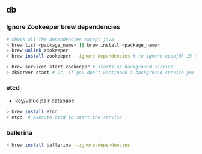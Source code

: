 ## db

### Ignore Zookeeper brew dependencies

```sh
# check all the dependencies except java
> brew list <package_name> || brew install <package_name>
> brew unlink zookeeper
> brew install zookeeper --ignore-dependencies # to ignore openjdk 15 dependency
```

```sh
> brew services start zookeeper # starts as background service
> zkServer start # Or, if you don't want/need a background service you can just run
```

### etcd

- key/value pair database

```sh
> brew install etcd
> etcd  # execute etcd to start the service
```

### ballerina

```sh
> brew install ballerina --ignore-dependencies
```
